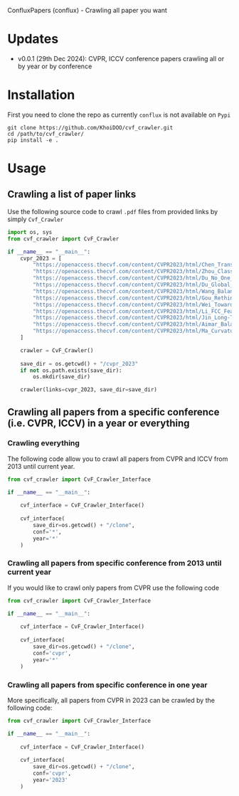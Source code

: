 ConfluxPapers (conflux) - Crawling all paper you want

# Updates
- v0.0.1 (29th Dec 2024): CVPR, ICCV conference papers crawling all or by year or by conference

# Installation
First you need to clone the repo as currently ```conflux``` is not available on ```Pypi```
```
git clone https://github.com/KhoiDOO/cvf_crawler.git
cd /path/to/cvf_crawler/
pip install -e .
```

# Usage
## Crawling a list of paper links
Use the following source code to crawl ```.pdf``` files from provided links by simply ```Cvf_Crawler```
```Python
import os, sys
from cvf_crawler import CvF_Crawler

if __name__ == "__main__":
    cvpr_2023 = [
        "https://openaccess.thecvf.com/content/CVPR2023/html/Chen_Transfer_Knowledge_From_Head_to_Tail_Uncertainty_Calibration_Under_Long-Tailed_CVPR_2023_paper.html",
        "https://openaccess.thecvf.com/content/CVPR2023/html/Zhou_Class-Conditional_Sharpness-Aware_Minimization_for_Deep_Long-Tailed_Recognition_CVPR_2023_paper.html",
        "https://openaccess.thecvf.com/content/CVPR2023/html/Du_No_One_Left_Behind_Improving_the_Worst_Categories_in_Long-Tailed_CVPR_2023_paper.html",
        "https://openaccess.thecvf.com/content/CVPR2023/html/Du_Global_and_Local_Mixture_Consistency_Cumulative_Learning_for_Long-Tailed_Visual_CVPR_2023_paper.html",
        "https://openaccess.thecvf.com/content/CVPR2023/html/Wang_Balancing_Logit_Variation_for_Long-Tailed_Semantic_Segmentation_CVPR_2023_paper.html",
        "https://openaccess.thecvf.com/content/CVPR2023/html/Gou_Rethinking_Image_Super_Resolution_From_Long-Tailed_Distribution_Learning_Perspective_CVPR_2023_paper.html",
        "https://openaccess.thecvf.com/content/CVPR2023/html/Wei_Towards_Realistic_Long-Tailed_Semi-Supervised_Learning_Consistency_Is_All_You_Need_CVPR_2023_paper.html",
        "https://openaccess.thecvf.com/content/CVPR2023/html/Li_FCC_Feature_Clusters_Compression_for_Long-Tailed_Visual_Recognition_CVPR_2023_paper.html",
        "https://openaccess.thecvf.com/content/CVPR2023/html/Jin_Long-Tailed_Visual_Recognition_via_Self-Heterogeneous_Integration_With_Knowledge_Excavation_CVPR_2023_paper.html",
        "https://openaccess.thecvf.com/content/CVPR2023/html/Aimar_Balanced_Product_of_Calibrated_Experts_for_Long-Tailed_Recognition_CVPR_2023_paper.html",
        "https://openaccess.thecvf.com/content/CVPR2023/html/Ma_Curvature-Balanced_Feature_Manifold_Learning_for_Long-Tailed_Classification_CVPR_2023_paper.html",
    ]

    crawler = CvF_Crawler()
    
    save_dir = os.getcwd() + "/cvpr_2023"
    if not os.path.exists(save_dir):
        os.mkdir(save_dir)

    crawler(links=cvpr_2023, save_dir=save_dir)
```

## Crawling all papers from a specific conference (i.e. CVPR, ICCV) in a year or everything
### Crawling everything
The following code allow you to crawl all papers from CVPR and ICCV from 2013 until current year.
```Python
from cvf_crawler import CvF_Crawler_Interface

if __name__ == "__main__":
    
    cvf_interface = CvF_Crawler_Interface()
    
    cvf_interface(
        save_dir=os.getcwd() + "/clone",
        conf='*',
        year='*'
    )
```
### Crawling all papers from specific conference from 2013 until current year
If you would like to crawl only papers from CVPR use the following code
```Python
from cvf_crawler import CvF_Crawler_Interface

if __name__ == "__main__":
    
    cvf_interface = CvF_Crawler_Interface()
    
    cvf_interface(
        save_dir=os.getcwd() + "/clone",
        conf='cvpr',
        year='*'
    )
```

### Crawling all papers from specific conference in one year
More specifically, all papers from CVPR in 2023 can be crawled by the following code:
```Python
from cvf_crawler import CvF_Crawler_Interface

if __name__ == "__main__":
    
    cvf_interface = CvF_Crawler_Interface()
    
    cvf_interface(
        save_dir=os.getcwd() + "/clone",
        conf='cvpr',
        year='2023'
    )
```
